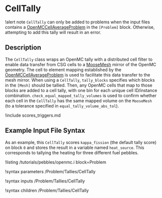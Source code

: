 # CellTally

!alert note
`CellTally` can only be added to problems when the input files contains a [OpenMCCellAverageProblem](OpenMCCellAverageProblem.md)
in the `[Problem]` block. Otherwise, attempting to add this tally will result in an error.

## Description

The `CellTally` class wraps an OpenMC tally with a distributed cell filter to enable data transfer
from CSG cells to a [MooseMesh](https://mooseframework.inl.gov/source/mesh/MooseMesh.html) mirror
of the OpenMC geometry. The cell to element mapping established by the [OpenMCCellAverageProblem](OpenMCCellAverageProblem.md)
is used to facilitate this data transfer to the mesh mirror. When using a `CellTally`, `tally_blocks`
specifies which blocks in the `[Mesh]` should be tallied. Then, any OpenMC cells that map to those
blocks are added to a cell tally, with one bin for each unique cell ID/instance combination.
`check_equal_mapped_tally_volumes` is used to confirm whether each cell in the `CellTally` has the
same mapped volume on the `MooseMesh` (to a tolerance specified in `equal_tally_volume_abs_tol`).

!include scores_triggers.md

## Example Input File Syntax

As an example, this `CellTally` scores `kappa_fission` (the default tally score) on block `0` and stores
the result in a variable named `heat_source`. This corresponds to tallying the heating for three different
fuel pebbles.

!listing /tutorials/pebbles/openmc.i
  block=Problem

!syntax parameters /Problem/Tallies/CellTally

!syntax inputs /Problem/Tallies/CellTally

!syntax children /Problem/Tallies/CellTally
